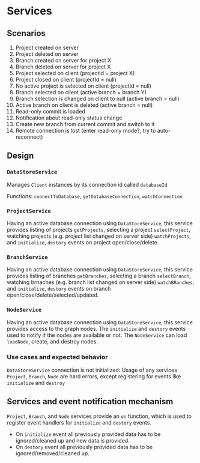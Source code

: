 # Services #

## Scenarios ##

1. Project created on server
2. Project deleted on server
3. Branch created on server for project X
4. Branch deleted on server for project X
5. Project selected on client (projectId = project X)
6. Project closed on client (projectId = null)
7. No active project is selected on client (projectId = null)
8. Branch selected on client (active branch = branch Y)
9. Branch selection is changed on client to null (active branch = null)
10. Active branch on client is deleted (active branch = null)
11. Read-only commit is loaded
12. Notification about read-only status change
13. Create new branch from current commit and switch to it
14. Remote connection is lost (enter read-only mode?, try to auto-reconnect)


## Design ##

### `DataStoreService` ###

Manages `Client` instances by its connection id called `databaseId`.

Functions: `connectToDatabase`, `getDatabaseConnection`, `watchConnection`

### `ProjectService` ###

Having an active database connection using `DataStoreService`, this service provides listing of projects `getProjects`, selecting a project `selectProject`, watching projects (e.g. project list changed on server side) `watchProjects`, and `initialize`, `destory` events on project open/close/delete.

### `BranchService` ###

Having an active database connection using `DataStoreService`, this service provides listing of branches `getBranches`, selecting a branch `selectBranch`, watching brnaches (e.g. branch list changed on server side) `watchBRanches`, and `initialize`, `destory` events on branch open/close/delete/selected/updated.

### `NodeService` ###

Having an active database connection using `DataStoreService`, this service provides access to the graph nodes. The `initialize` and `destory` events used to notify if the nodes are available or not.
The `NodeService` can load `loadNode`, create, and destroy nodes.

### Use cases and expected behavior ###

`DataStoreService` connection is not initialized: Usage of any services `Project`, `Branch`, `Node` are hard errors, except registering for events like `initialize` and `destroy`


## Services and event notification mechanism ##

`Project`, `Branch`, and `Node` services provide an `on` function, which is used to register event handlers for `initialize` and `destory` events.

- On `initialize` event all previously provided data has to be ignored/cleaned up and new data is provided.
- On `destory` event all previously provided data has to be ignored/removed/cleaned up.

